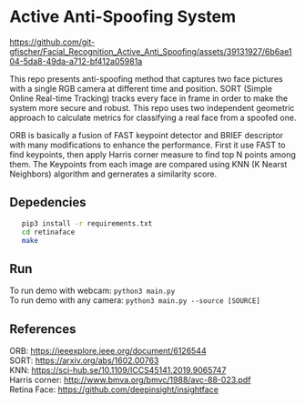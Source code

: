 # Active Anti-Spoofing System 

https://github.com/git-gfischer/Facial_Recognition_Active_Anti_Spoofing/assets/39131927/6b6ae104-5da8-49da-a712-bf412a05981a

This repo presents anti-spoofing method that captures two face pictures with a single RGB camera at different time and position. SORT (Simple Online Real-time Tracking) tracks every face in frame in order to make the system more secure and robust. This repo uses two independent geometric approach to calculate metrics for classifying a real face from a spoofed one. <br>

ORB is basically a fusion of FAST keypoint detector and BRIEF descriptor with many modifications to enhance the performance. First it use FAST to find keypoints, then apply Harris corner measure to find top N points among them. The Keypoints from each image are compared using KNN (K Nearst Neighbors) algorithm and gernerates a similarity score. <br>

## Depedencies
```bash
   pip3 install -r requirements.txt
   cd retinaface
   make
```

## Run
To run demo with webcam:          ``` python3 main.py  ```  <br>
To run demo with any camera:      ``` python3 main.py --source [SOURCE] ``` <br>


## References
ORB:      https://ieeexplore.ieee.org/document/6126544 <br>
SORT:     https://arxiv.org/abs/1602.00763 <br>
KNN:      https://sci-hub.se/10.1109/ICCS45141.2019.9065747 <br>
Harris corner: http://www.bmva.org/bmvc/1988/avc-88-023.pdf <br>
Retina Face:   https://github.com/deepinsight/insightface <br>
